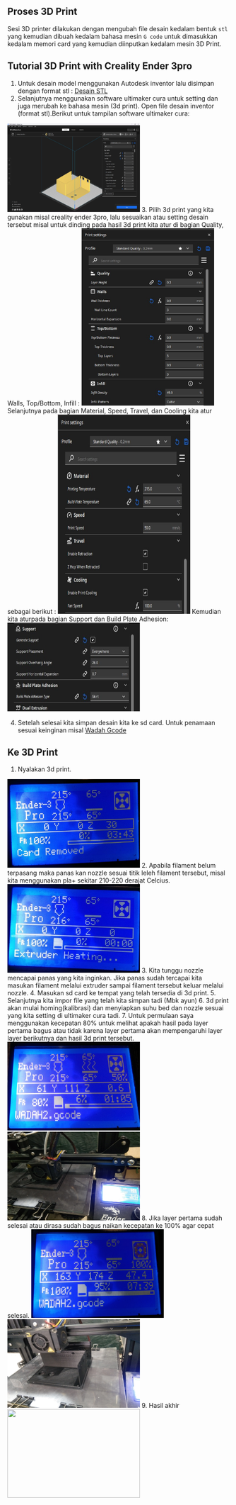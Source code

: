 ## Proses 3D Print
Sesi 3D printer dilakukan dengan mengubah file desain kedalam bentuk ```stl``` yang kemudian dibuah kedalam bahasa mesin ```G code``` untuk dimasukkan kedalam memori card yang kemudian diinputkan kedalam mesin 3D Print.

## Tutorial 3D Print with Creality Ender 3pro
1. Untuk desain model menggunakan Autodesk inventor lalu disimpan dengan format stl : [Desain STL](Desain_stl.rar)
2.	Selanjutnya menggunakan software ultimaker cura untuk setting dan juga merubah ke bahasa mesin (3d print). Open file desain inventor (format stl).Berikut untuk tampilan software ultimaker cura:
<img src="pic/desain-in-ultimaker-cura.jpg" width="300" height="200">
3.	Pilih 3d print yang kita gunakan misal creality ender 3pro, lalu sesuaikan atau setting desain tersebut misal untuk dinding pada hasil 3d print kita atur di bagian Quality, Walls, Top/Bottom, Infill : 
<img src="pic/print-setting.jpg" width="300" height="400">
Selanjutnya pada bagian Material, Speed, Travel, dan Cooling kita atur sebagai berikut : 
<img src="pic/print-setting2.jpg" width="300" height="450">
Kemudian kita aturpada bagian Support dan Build Plate Adhesion:
<img src="pic/print-setting3.jpg" width="300" height="200">

4.	Setelah selesai kita simpan desain kita ke sd card. Untuk penamaan sesuai keinginan misal [Wadah Gcode](Desain-Gcode.rar)

##	Ke 3D Print

1.	Nyalakan 3d print.
<img src="pic/set-awal.jpg" width="300" height="200">
2.	Apabila filament belum terpasang maka panas kan nozzle sesuai titik leleh filament tersebut, misal kita menggunakan pla+ sekitar 210-220 derajat Celcius.
<img src="pic/Extruder-heating.jpg" width="300" height="200">
3.	Kita tunggu nozzle mencapai panas yang kita inginkan. Jika panas sudah tercapai kita masukan filament melalui extruder sampai filament tersebut keluar melalui nozzle.
4.	Masukan sd card ke tempat yang telah tersedia di 3d print.
5.	Selanjutnya kita impor file yang telah kita simpan tadi (Mbk ayun)
6.	3d print akan mulai homing(kalibrasi) dan menyiapkan suhu bed dan nozzle sesuai yang kita setting di ultimaker cura tadi.
7.	Untuk permulaan saya menggunakan kecepatan 80% untuk melihat apakah hasil pada layer pertama bagus atau tidak karena layer pertama akan mempengaruhi layer layer berikutnya dan hasil 3d print tersebut.
<img src="pic/layer-awal.jpg" width="300" height="200">
<img src="pic/print1.jpg" width="300" height="200">
8.	Jika layer pertama sudah selesai atau dirasa sudah bagus naikan kecepatan ke 100% agar cepat selesai.
<img src="pic/prosess.jpg" width="300" height="200">
<img src="pic/prosess2.jpg" width="300" height="200">
9.	Hasil akhir
<img src="pic/Hasil-Akir.jpg" width="300" height="200">
